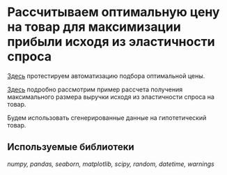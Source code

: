 # Рассчитываем оптимальную цену на товар для максимизации прибыли исходя из эластичности спроса

[Здесь](https://github.com/VladimirSizov/other_things/blob/main/elastisity_of_demand/elasticity_demand_test.ipynb) протестируем автоматизацию подбора оптимальной цены.  

[Здесь](https://github.com/VladimirSizov/other_things/blob/main/elastisity_of_demand/elastisity_of_demand.ipynb) подробно рассмотрим пример рассчета получения максимального размера выручки исходя из эластичности спроса на товар.

Будем использовать сгенерированные данные на гипотетический товар.  
## Используемые библиотеки
*numpy, pandas, seaborn, matplotlib, scipy, random, datetime, warnings* 
